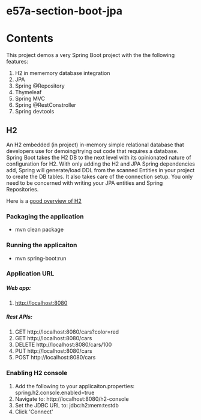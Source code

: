 # e57a-section-boot-jpa

# Contents
This  project demos a very Spring Boot project with the the following features:
1. H2 in mememory database integration
2. JPA
3. Spring @Repository
3. Thymeleaf
4. Spring MVC
5. Spring @RestConstroller
6. Spring devtools

## H2
An H2 embedded (in project) in-memory simple relational database that developers use for demoing/trying out code that requires a database.  Spring Boot takes the H2 DB to the next level with its opinionated nature of configuration for H2.  With only adding the H2 and JPA Spring dependencies add,  Spring will generate/load DDL from the scanned Entities in your project to create the DB tables.  It also takes care of the connection setup.  You only need to be concerned with writing your JPA entities and Spring Repositories.

Here is a [good overview of H2](http://www.springboottutorial.com/spring-boot-and-h2-in-memory-database)

### Packaging the application
- mvn clean package

### Running the applicaiton
- mvn spring-boot:run

### Application URL
##### Web app: 
1. [http://localhost:8080](http://localhost:8080)

##### Rest APIs: 
1. GET http://localhost:8080/cars?color=red 
2. GET http://localhost:8080/cars
3. DELETE http://localhost:8080/cars/100
4. PUT http://localhost:8080/cars
5. POST http://localhost:8080/cars

### Enabling H2 console
1. Add the following to your applicaiton.properties: spring.h2.console.enabled=true 
2. Navigate to: http://localhost:8080/h2-console
3. Set the JDBC URL to: jdbc:h2:mem:testdb
4. Click 'Connect'
